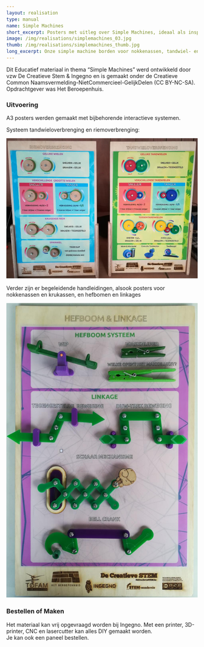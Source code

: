 ```yaml
---
layout: realisation
type: manual
name: Simple Machines
short_excerpt: Posters met uitleg over Simple Machines, ideaal als inspiratiebron bij STEM-klassen 
image: /img/realisations/simplemachines_03.jpg
thumb: /img/realisations/simplemachines_thumb.jpg
long_excerpt: Onze simple machine borden voor nokkenassen, tandwiel- en riemoverbrenging, aslook linkages, zijn een ideaal middel om de creativiteit te stimuleren binnen STEM. Gebruik een bord, en daarna kun je in de klas aan de slag met knutselmaterialen.
---
```


Dit Educatief materiaal in thema “Simple Machines” werd ontwikkeld door vzw De Creatieve Stem &amp; Ingegno en is gemaakt onder de Creatieve Common Naamsvermelding-NietCommercieel-GelijkDelen
(CC BY-NC-SA). Opdrachtgever was Het Beroepenhuis.

### Uitvoering
A3 posters werden gemaakt met bijbehorende interactieve systemen. 

Systeem tandwieloverbrenging en riemoverbrenging:

![tandwieloverbrenging en riemoverbrenging](/img/realisations/simplemachines.jpg)

Verder zijn er begeleidende handleidingen, alsook posters voor nokkenassen en krukassen, en hefbomen en linkages

![tandwieloverbrenging en riemoverbrenging](/img/realisations/simplemachines_02.jpg)


### Bestellen of Maken

Het materiaal kan vrij opgevraagd worden bij Ingegno. Met een printer, 3D-printer, CNC en lasercutter kan alles DIY gemaakt worden.  
Je kan ook een paneel bestellen.